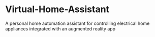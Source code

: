# Virtual-Home-Assistant
A personal home automation assistant for controlling electrical home appliances integrated with an augmented reality app
